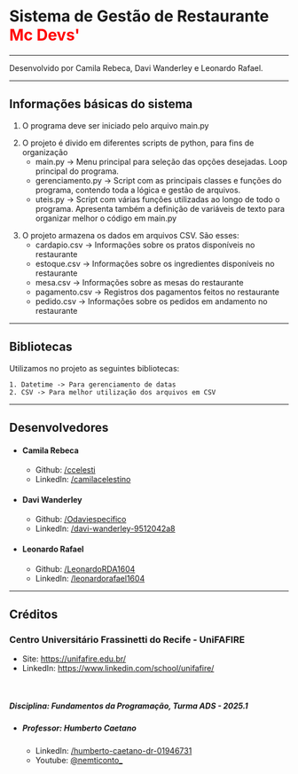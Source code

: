 # Sistema de Gestão de Restaurante <font color="red">Mc Devs'</font>
---
Desenvolvido por Camila Rebeca, Davi Wanderley e Leonardo Rafael.

---
## Informações básicas do sistema
1. O programa deve ser iniciado pelo arquivo main.py
>
2. O projeto é divido em diferentes scripts de python, para fins de organização
    - main.py -> Menu principal para seleção das opções desejadas. Loop principal do programa.
    - gerenciamento.py -> Script com as principais classes e funções do programa, contendo toda a lógica e gestão de arquivos.
    - uteis.py -> Script com várias funções utilizadas ao longo de todo o programa. Apresenta também a definição de variáveis de texto para organizar melhor o código em main.py
>
3. O projeto armazena os dados em arquivos CSV. São esses:
    - cardapio.csv -> Informações sobre os pratos disponíveis no restaurante
    - estoque.csv -> Informações sobre os ingredientes disponíveis no restaurante
    - mesa.csv -> Informações sobre as mesas do restaurante
    - pagamento.csv -> Registros dos pagamentos feitos no restaurante
    - pedido.csv -> Informações sobre os pedidos em andamento no restaurante

---
## Bibliotecas
Utilizamos no projeto as seguintes bibliotecas:

    1. Datetime -> Para gerenciamento de datas
    2. CSV -> Para melhor utilização dos arquivos em CSV

---

## Desenvolvedores

- #### Camila Rebeca
  - Github: [/ccelesti](https://github.com/ccelesti)
  - LinkedIn: [/camilacelestino](https://www.linkedin.com/in/camilacelestino)

- #### Davi Wanderley
  - Github: [/Odaviespecifico](https://github.com/Odaviespecifico)
  - LinkedIn: [/davi-wanderley-9512042a8](https://www.linkedin.com/in/davi-wanderley-9512042a8/)

- #### Leonardo Rafael
  - Github: [/LeonardoRDA1604](https://github.com/LeonardoRDA1604)
  - LinkedIn: [/leonardorafael1604](https://www.linkedin.com/in/leonardorafael1604/)

---

## Créditos


### Centro Universitário Frassinetti do Recife - UniFAFIRE
- Site: https://unifafire.edu.br/
- LinkedIn: https://www.linkedin.com/school/unifafire/

<br>

##### Disciplina: Fundamentos da Programação, Turma ADS - 2025.1
- ##### Professor: Humberto Caetano 
  - LinkedIn: [/humberto-caetano-dr-01946731](https://www.linkedin.com/in/humberto-caetano-dr-01946731/)
  - Youtube: [@nemticonto_](https://www.youtube.com/@nemticonto_)

